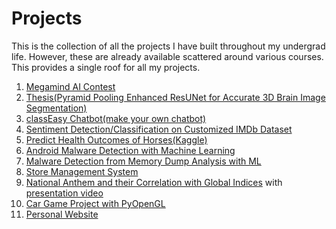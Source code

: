 # Projects
This is the collection of all the projects I have built throughout my undergrad life. However, these are already available scattered around various courses. This provides a single roof for all my projects.<br>

1. [Megamind AI Contest](https://github.com/hasanccr92/age-gender-cnn)
2. [Thesis(Pyramid Pooling Enhanced ResUNet for Accurate 3D Brain Image Segmentation)](https://github.com/hasanccr92/BRATS-2020-Segmentation)
3. [classEasy Chatbot(make your own chatbot)](https://github.com/hasanccr92/classEasy_Chatbot)
4. [Sentiment Detection/Classification on Customized IMDb Dataset](https://github.com/hasanccr92/CSE440-NLP-II/tree/main)
5. [Predict Health Outcomes of Horses(Kaggle)](https://www.kaggle.com/code/hasanccr92/horse-comp/)
6. [Android Malware Detection with Machine Learning](https://www.kaggle.com/code/hasanccr92/android-malware-detection/notebook?scriptVersionId=142050261)
7. [Malware Detection from Memory Dump Analysis with ML](https://www.kaggle.com/code/hasanccr92/cic-malmem-2022-classification/notebook?scriptVersionId=141255038)
8. [Store Management System](https://github.com/hasanccr92/store_management)
9. [National Anthem and their Correlation with Global Indices](https://www.kaggle.com/code/hasanccr92/national-anthems-correlation-with-global-indices?scriptVersionId=128347895) with [presentation video](https://youtu.be/4SA27ewS18E)
10. [Car Game Project with PyOpenGL](https://github.com/hasanccr92/CSE423-Project_CarGame/tree/main)
11. [Personal Website](https://hasanccr92.github.io/)
